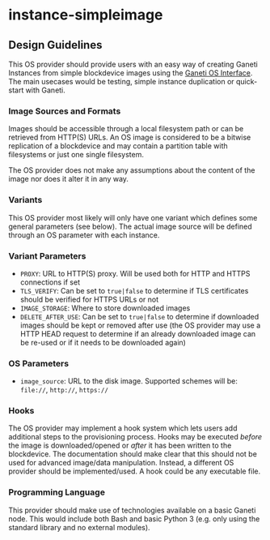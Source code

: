 # instance-simpleimage

## Design Guidelines

This OS provider should provide users with an easy way of creating Ganeti Instances from simple blockdevice images using the [Ganeti OS Interface](https://docs.ganeti.org/docs/ganeti/3.0/html/man-ganeti-os-interface.html). The main usecases would be testing, simple instance duplication or quick-start with Ganeti.

### Image Sources and Formats

Images should be accessible through a local filesystem path or can be retrieved from HTTP(S) URLs. An OS image is considered to be a bitwise replication of a blockdevice and may contain a partition table with filesystems or just one single filesystem.

The OS provider does not make any assumptions about the content of the image nor does it alter it in any way. 

### Variants

This OS provider most likely will only have one variant which defines some general parameters (see below). The actual image source will be defined through an OS parameter with each instance.

### Variant Parameters

* `PROXY`: URL to HTTP(S) proxy. Will be used both for HTTP and HTTPS connections if set
* `TLS_VERIFY`: Can be set to `true|false` to determine if TLS certificates should be verified for HTTPS URLs or not
* `IMAGE_STORAGE`: Where to store downloaded images
* `DELETE_AFTER_USE`: Can be set to `true|false` to determine if downloaded images should be kept or removed after use (the OS provider may use a HTTP HEAD request to determine if an already downloaded image can be re-used or if it needs to be downloaded again)

### OS Parameters

* `image_source`: URL to the disk image. Supported schemes will be: `file://`, `http://`, `https://`

### Hooks

The OS provider may implement a hook system which lets users add additional steps to the provisioning process. Hooks may be executed _before_ the image is downloaded/opened or _after_ it has been written to the blockdevice. The documentation should make clear that this should not be used for advanced image/data manipulation. Instead, a different OS provider should be implemented/used. A hook could be any executable file.

### Programming Language

This provider should make use of technologies available on a basic Ganeti node. This would include both Bash and basic Python 3 (e.g. only using the standard library and no external modules).
